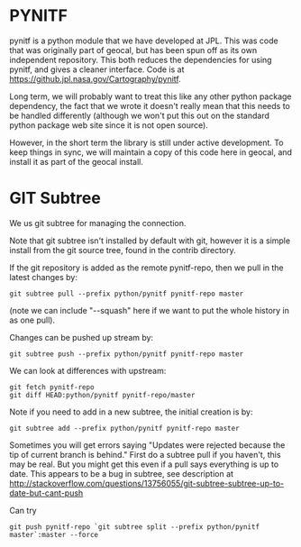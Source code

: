 PYNITF
======

pynitf is a python module that we have developed at JPL. This was code that
was originally part of geocal, but has been spun off as its own independent
repository. This both reduces the dependencies for using pynitf, and gives a
cleaner interface. Code is at https://github.jpl.nasa.gov/Cartography/pynitf.

Long term, we will probably want to treat this like any other python package
dependency, the fact that we wrote it doesn't really mean that this needs to
be handled differently (although we won't put this out on the standard python
package web site since it is not open source).

However, in the short term the library is still under active development. To
keep things in sync, we will maintain a copy of this code here in geocal,
and install it as part of the geocal install.

GIT Subtree
============

We us git subtree for managing the connection.

Note that git subtree isn't installed by default with git, however it is a
simple install from the git source tree, found in the contrib directory.

If the git repository is added as the remote pynitf-repo, then we pull
in the latest changes by:

    git subtree pull --prefix python/pynitf pynitf-repo master
(note we can include "--squash" here if we want to put the whole history
in as one pull).

Changes can be pushed up stream by:

    git subtree push --prefix python/pynitf pynitf-repo master

We can look at differences with upstream:

    git fetch pynitf-repo
    git diff HEAD:python/pynitf pynitf-repo/master

Note if you need to add in a new subtree, the initial creation is by:

    git subtree add --prefix python/pynitf pynitf-repo master

Sometimes you will get errors saying "Updates were rejected because the
tip of current branch is behind." First do a subtree pull if you haven't,
this may be real. But you might get this even if a pull says everything
is up to date. This appears to be a bug in subtree, see description at
http://stackoverflow.com/questions/13756055/git-subtree-subtree-up-to-date-but-cant-push

Can try 

    git push pynitf-repo `git subtree split --prefix python/pynitf master`:master --force
